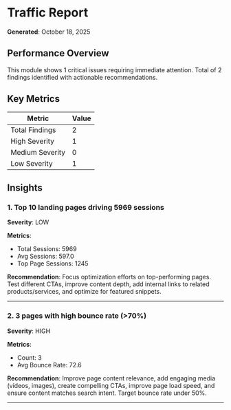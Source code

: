 # Traffic Report

**Generated**: October 18, 2025

## Performance Overview

This module shows 1 critical issues requiring immediate attention. Total of 2 findings identified with actionable recommendations.

## Key Metrics

| Metric | Value |
|--------|-------|
| Total Findings | 2 |
| High Severity | 1 |
| Medium Severity | 0 |
| Low Severity | 1 |


## Insights

### 1. Top 10 landing pages driving 5969 sessions

**Severity**: LOW

**Metrics**:
- Total Sessions: 5969
- Avg Sessions: 597.0
- Top Page Sessions: 1245

**Recommendation**: Focus optimization efforts on top-performing pages. Test different CTAs, improve content depth, add internal links to related products/services, and optimize for featured snippets.

---

### 2. 3 pages with high bounce rate (>70%)

**Severity**: HIGH

**Metrics**:
- Count: 3
- Avg Bounce Rate: 72.6

**Recommendation**: Improve page content relevance, add engaging media (videos, images), create compelling CTAs, improve page load speed, and ensure content matches search intent. Target bounce rate under 50%.

---

